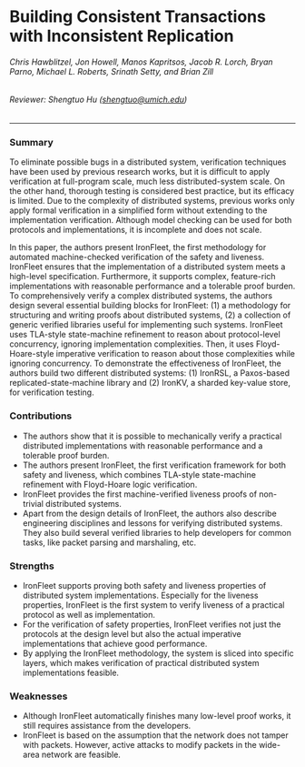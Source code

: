 Building Consistent Transactions with Inconsistent Replication
===

###### Chris Hawblitzel, Jon Howell, Manos Kapritsos, Jacob R. Lorch, Bryan Parno, Michael L. Roberts, Srinath Setty, and Brian Zill

###### Reviewer: Shengtuo Hu (shengtuo@umich.edu)

---

### Summary

To eliminate possible bugs in a distributed system, verification techniques have been used by previous research works, but it is difficult to apply verification at full-program scale, much less distributed-system scale. On the other hand, thorough testing is considered best practice, but its efficacy is limited. Due to the complexity of distributed systems, previous works only apply formal verification in a simplified form without extending to the implementation verification. Although model checking can be used for both protocols and implementations, it is incomplete and does not scale.

In this paper, the authors present IronFleet, the first methodology for automated machine-checked verification of the safety and liveness. IronFleet ensures that the implementation of a distributed system meets a high-level specification. Furthermore, it supports complex, feature-rich implementations with reasonable performance and a tolerable proof burden. To comprehensively verify a complex distributed systems, the authors design several essential building blocks for IronFleet: (1) a methodology for structuring and writing proofs about distributed systems, (2) a collection of generic verified libraries useful for implementing such systems. IronFleet uses TLA-style state-machine refinement to reason about protocol-level concurrency, ignoring implementation complexities. Then, it uses Floyd-Hoare-style imperative verification to reason about those complexities while ignoring concurrency. To demonstrate the effectiveness of IronFleet, the authors build two different distributed systems: (1) IronRSL, a Paxos-based replicated-state-machine library and (2) IronKV, a sharded key-value store, for verification testing.

### Contributions

- The authors show that it is possible to mechanically verify a practical distributed implementations with reasonable performance and a tolerable proof burden.
- The authors present IronFleet, the first verification framework for both safety and liveness, which combines TLA-style state-machine refinement with Floyd-Hoare logic verification.
- IronFleet provides the first machine-verified liveness proofs of non-trivial distributed systems.
- Apart from the design details of IronFleet, the authors also describe engineering disciplines and lessons for verifying distributed systems. They also build several verified libraries to help developers for common tasks, like packet parsing and marshaling, etc.

### Strengths

- IronFleet supports proving both safety and liveness properties of distributed system implementations. Especially for the liveness properties, IronFleet is the first system to verify liveness of a practical protocol as well as implementation.
- For the verification of safety properties, IronFleet verifies not just the protocols at the design level but also the actual imperative implementations that achieve good performance.
- By applying the IronFleet methodology, the system is sliced into specific layers, which makes verification of practical distributed system implementations feasible.

### Weaknesses

- Although IronFleet automatically finishes many low-level proof works, it still requires assistance from the developers.
- IronFleet is based on the assumption that the network does not tamper with packets. However, active attacks to modify packets in the wide-area network are feasible.
